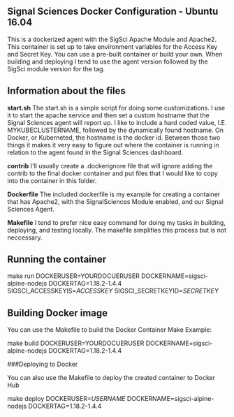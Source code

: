 ## Signal Sciences Docker Configuration - Ubuntu 16.04

This is a dockerized agent with the SigSci Apache Module and Apache2. This container is set up to take environment variables for the Access Key and Secret Key. You can use a pre-built container or build your own. When building and deploying I tend to use the agent version followed by the SigSci module version for the tag.

## Information about the files


**start.sh**
The start.sh is a simple script for doing some customizations. I use it to start the apache service and then set a custom hostname that the Signal Sciences agent will report up. I like to include a hard coded value, I.E. MYKUBECLUSTERNAME, followed by the dynamically found hostname. On Docker, or Kuberneted, the hostname is the docker id. Between those two things it makes it very easy to figure out where the container is running in relation to the agent found in the Signal Sciences dashboard.

**contrib**
I'll usually create a .dockerignore file that will ignore adding the contrib to the final docker container and put files that I would like to copy into the container in this folder.

**Dockerfile**
The included dockerfile is my example for creating a container that has Apache2, with the SignalSciences Module enabled, and our Signal Sciences Agent.

**Makefile**
I tend to prefer nice easy command for doing my tasks in building, deploying, and testing locally. The makefile simplifies this process but is not neccessary.

## Running the container

make run DOCKERUSER=YOURDOCUERUSER DOCKERNAME=sigsci-alpine-nodejs DOCKERTAG=1.18.2-1.4.4 SIGSCI_ACCESSKEYIS=*ACCESSKEY* SIGSCI_SECRETKEYID=*SECRETKEY*

## Building Docker image

You can use the Makefile to build the Docker Container
Make Example:

make build DOCKERUSER=YOURDOCUERUSER DOCKERNAME=sigsci-alpine-nodejs DOCKERTAG=1.18.2-1.4.4


###Deploying to Docker

You can also use the Makefile to deploy the created container to Docker Hub

make deploy DOCKERUSER=*USERNAME* DOCKERNAME=sigsci-alpine-nodejs  DOCKERTAG=1.18.2-1.4.4
